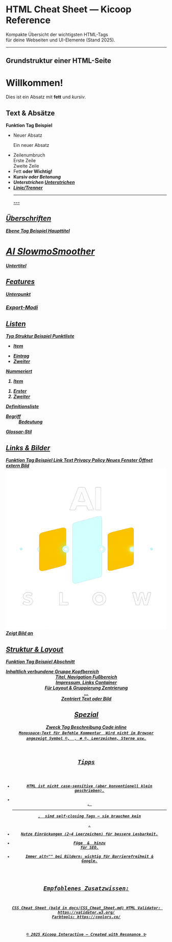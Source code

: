# HTML Cheat Sheet — Kicoop Reference

Kompakte Übersicht der wichtigsten HTML-Tags  
für deine Webseiten und UI-Elemente (Stand 2025).

---

## Grundstruktur einer HTML-Seite

<!DOCTYPE html>
<html lang="en">
<head>
  <meta charset="UTF-8">
  <meta name="viewport" content="width=device-width, initial-scale=1.0">
  <title>Meine Webseite</title>
  <link rel="stylesheet" href="style.css">
</head>
<body>
  <h1>Willkommen!</h1>
  <p>Dies ist ein Absatz mit <b>fett</b> und <i>kursiv</i>.</p>
</body>
</html>

## Text & Absätze
**Funktion Tag	Beispiel**
- Neuer Absatz	<p>	<p>Ein neuer Absatz</p>
- Zeilenumbruch	<br>	Erste Zeile<br>Zweite Zeile
- Fett	<b> oder <strong>	<strong>Wichtig!</strong>
- Kursiv	<i> oder <em>	<em>Betonung</em>
- Unterstrichen	<u>	<u>Unterstrichen</u>
- Linie/Trenner	<hr>	---

## Überschriften
**Ebene	Tag	Beispiel**
Haupttitel	<h1>	<h1>AI SlowmoSmoother</h1>
Untertitel	<h2>	<h2>Features</h2>
Unterpunkt	<h3>	<h3>Export-Modi</h3>

## Listen
**Typ	Struktur	Beispiel**
Punktliste	<ul><li>Item</li></ul>	<ul><li>Eintrag</li><li>Zweiter</li></ul>
Nummeriert	<ol><li>Item</li></ol>	<ol><li>Erster</li><li>Zweiter</li></ol>
Definitionsliste	<dl><dt>Begriff</dt><dd>Bedeutung</dd></dl>	Glossar-Stil

## Links & Bilder
**Funktion	Tag	Beispiel**
Link	<a href="ziel.html">Text</a>	<a href="privacy-policy.html">Privacy Policy</a>
Neues Fenster	<a href="url" target="_blank">	Öffnet extern
Bild	<img src="assets/logo.png" alt="Logo">	Zeigt Bild an

## Struktur & Layout
**Funktion	Tag	Beispiel**
Abschnitt	<section>	Inhaltlich verbundene Gruppe
Kopfbereich	<header>	Titel, Navigation
Fußbereich	<footer>	Impressum, Links
Container	<div>	Für Layout & Gruppierung
Zentrierung	<div style="text-align:center;">...</div>	Zentriert Text oder Bild

## Spezial
**Zweck	Tag	Beschreibung**
Code inline	<code>	Monospace-Text für Befehle
Kommentar	<!-- ... -->	Wird nicht im Browser angezeigt
Symbol	&copy;, &nbsp;, &#9733;	©, Leerzeichen, Sterne usw.

## Tipps
- HTML ist nicht case-sensitive (aber konventionell klein geschrieben).
- <br>, <hr>, <img> sind self-closing Tags — sie brauchen kein </br>.
- Nutze Einrückungen (2–4 Leerzeichen) für bessere Lesbarkeit.
- Füge <meta name="description"> & <meta name="keywords"> hinzu für SEO.
- Immer alt="" bei Bildern: wichtig für Barrierefreiheit & Google.

## Empfohlenes Zusatzwissen:
CSS Cheat Sheet (bald in docs/CSS_Cheat_Sheet.md)
HTML Validator: https://validator.w3.org/
Farbtools: https://coolors.co/

© 2025 Kicoop Interactive — Created with Resonance ✨
